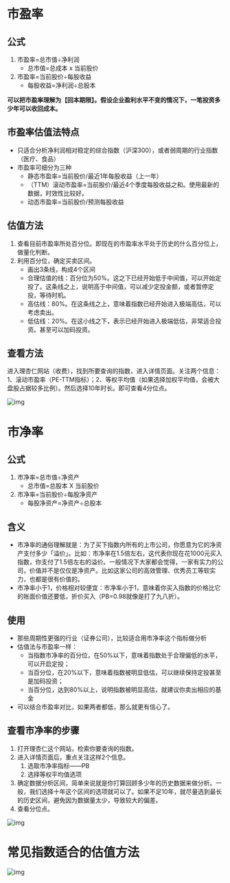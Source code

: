 # 市盈率

## 公式

1. 市盈率=总市值÷净利润
   - 总市值=总成本 x 当前股价
2. 市盈率=当前股价÷每股收益
   - 每股收益=净利润÷总股本

**可以把市盈率理解为【回本期限】。假设企业盈利水平不变的情况下，一笔投资多少年可以收回成本。**

## 市盈率估值法特点

- 只适合分析净利润相对稳定的综合指数（沪深300），或者弱周期的行业指数（医疗、食品）
- 市盈率可细分为三种
  - 静态市盈率=当前股价/最近1年每股收益（上一年）
  - （TTM）滚动市盈率=当前股价/最近4个季度每股收益之和。使用最新的数据，时效性比较好。
  - 动态市盈率=当前股价/预测每股收益

## 估值方法

1. 查看目前市盈率所处百分位。即现在的市盈率水平处于历史的什么百分位上，做量化判断。
2. 利用百分位，确定买卖区间。
   - 画出3条线，构成4个区间
   - 合理估值的线：百分位为50%。这之下已经开始低于中间值，可以开始定投了。这条线之上，说明高于中间值，可以减少定投金额，或者暂停定投，等待时机。
   - 高估线：80%。在这条线之上，意味着指数已经开始进入极端高估，可以考虑卖出。
   - 低估线：20%。在这小线之下，表示已经开始进入极端低估，非常适合投资。甚至可以加码投资。

## 查看方法

进入理杏仁网站（收费），找到所要查询的指数，进入详情页面。关注两个信息：1、滚动市盈率（PE-TTM指标）；2、等权平均值（如果选择加权平均值，会被大盘股占据较多比例）。然后选择10年时长。即可查看4分位点。

![img](/Users/ldp/study/mynote/study/理财/images/66695900_1545480598.png)

# 市净率

## 公式

1. 市净率=总市值÷净资产
   - 总市值=总股本 X 当前股价
2. 市净率=当前股价÷每股净资产
   - 每股净资产=净资产÷总股本

## 含义

- 市净率的通俗理解就是：为了买下指数内所有的上市公司，你愿意为它的净资产支付多少「溢价」。比如：市净率在1.5倍左右，这代表你现在花1000元买入指数，你支付了1.5倍左右的溢价。一般情况下大家都会觉得，一家有实力的公司，价值并不是仅仅是净资产。比如这家公司的高效管理、优秀员工等软实力，也都是很有价值的。
- 市净率小于1，价格相对较便宜：市净率小于1，意味着你买入指数的价格比它的账面价值还要低，折价买入（PB=0.98就像是打了九八折）。

## 使用

- 那些周期性更强的行业（证券公司），比较适合用市净率这个指标做分析
- 估值法与市盈率一样：
  - 当指数市净率的百分位，在50%以下，意味着指数处于合理偏低的水平，可以开启定投；
  - 当百分位，在20%以下，意味着指数被明显低估，可以继续保持定投甚至是加码投资；
  - 当百分位，达到80%以上，说明指数被明显高估，就建议你卖出相应的基金
- 可以结合市盈率对比，如果两者都低，那么就更有信心了。

## 查看市净率的步骤

1. 打开理杏仁这个网站，检索你要查询的指数。
2. 进入详情页面后，重点关注这样2个信息。
   1. 选取市净率指标——PB
   2. 选择等权平均值选项
3. 确定数据分析区间，简单来说就是你打算回顾多少年的历史数据来做分析。一般，我们选择十年这个区间的选项就可以了。如果不足10年，就尽量选到最长的历史区间，避免因为数据量太少，导致较大的偏差。
4. 查看分位点。

![img](/Users/ldp/study/mynote/study/理财/images/91301300_1545919817-20190904114111822.png)

# 常见指数适合的估值方法

![img](/Users/ldp/study/mynote/study/理财/images/66460400_1545919817.png)